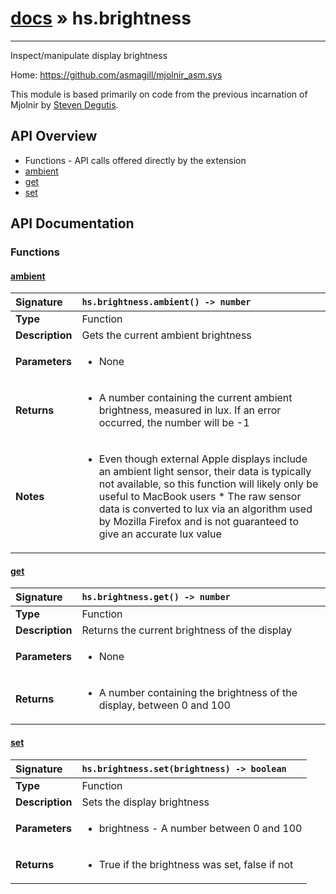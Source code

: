 # [docs](index.md) » hs.brightness
---

Inspect/manipulate display brightness

Home: https://github.com/asmagill/mjolnir_asm.sys

This module is based primarily on code from the previous incarnation of Mjolnir by [Steven Degutis](https://github.com/sdegutis/).

## API Overview
* Functions - API calls offered directly by the extension
 * [ambient](#ambient)
 * [get](#get)
 * [set](#set)

## API Documentation

### Functions

#### [ambient](#ambient)
| <span style="float: left;">**Signature**</span> | <span style="float: left;">`hs.brightness.ambient() -> number` </span>                                                          |
| -----------------------------------------------------|---------------------------------------------------------------------------------------------------------|
| **Type**                                             | Function |
| **Description**                                      | Gets the current ambient brightness |
| **Parameters**                                       | <ul><li>None</li></ul> |
| **Returns**                                          | <ul><li>A number containing the current ambient brightness, measured in lux. If an error occurred, the number will be -1</li></ul> |
| **Notes**                                            | <ul><li>Even though external Apple displays include an ambient light sensor, their data is typically not available, so this function will likely only be useful to MacBook users * The raw sensor data is converted to lux via an algorithm used by Mozilla Firefox and is not guaranteed to give an accurate lux value</li></ul> |

#### [get](#get)
| <span style="float: left;">**Signature**</span> | <span style="float: left;">`hs.brightness.get() -> number` </span>                                                          |
| -----------------------------------------------------|---------------------------------------------------------------------------------------------------------|
| **Type**                                             | Function |
| **Description**                                      | Returns the current brightness of the display |
| **Parameters**                                       | <ul><li>None</li></ul> |
| **Returns**                                          | <ul><li>A number containing the brightness of the display, between 0 and 100</li></ul> |

#### [set](#set)
| <span style="float: left;">**Signature**</span> | <span style="float: left;">`hs.brightness.set(brightness) -> boolean` </span>                                                          |
| -----------------------------------------------------|---------------------------------------------------------------------------------------------------------|
| **Type**                                             | Function |
| **Description**                                      | Sets the display brightness |
| **Parameters**                                       | <ul><li>brightness - A number between 0 and 100</li></ul> |
| **Returns**                                          | <ul><li>True if the brightness was set, false if not</li></ul> |

